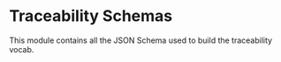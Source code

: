 # Traceability Schemas

This module contains all the JSON Schema used to build the traceability vocab.
